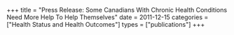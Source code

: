 +++
title = "Press Release: Some Canadians With Chronic Health Conditions Need More Help To Help Themselves"
date = 2011-12-15
categories = ["Health Status and Health Outcomes"]
types = ["publications"]
+++
